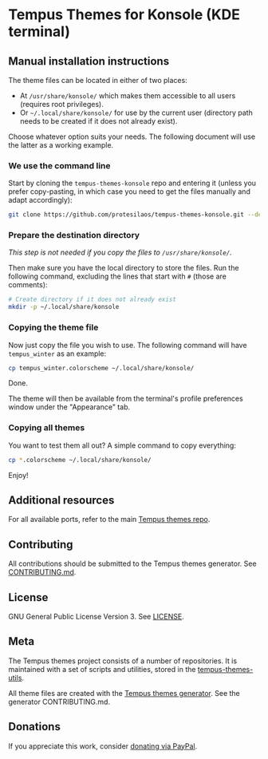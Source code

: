 # Tempus Themes for Konsole (KDE terminal)

<!-- ## Automatic installation -->

<!-- If you use Arch Linux or derivatives, you can get these themes from the [AUR](https://aur.archlinux.org/packages/tempus-themes-konsole/). -->

## Manual installation instructions

The theme files can be located in either of two places:

- At `/usr/share/konsole/` which makes them accessible to all users (requires root privileges).
- Or `~/.local/share/konsole/` for use by the current user (directory path needs to be created if it does not already exist).

Choose whatever option suits your needs. The following document will use the latter as a working example.

### We use the command line

Start by cloning the `tempus-themes-konsole` repo and entering it (unless you prefer copy-pasting, in which case you need to get the files manually and adapt accordingly):

```sh
git clone https://github.com/protesilaos/tempus-themes-konsole.git --depth 1 && cd tempus-themes-konsole
```

### Prepare the destination directory

*This step is not needed if you copy the files to `/usr/share/konsole/`.*

Then make sure you have the local directory to store the files. Run the following command, excluding the lines that start with `#` (those are comments):

```sh
# Create directory if it does not already exist
mkdir -p ~/.local/share/konsole
```

### Copying the theme file

Now just copy the file you wish to use. The following command will have `tempus_winter` as an example:

```sh
cp tempus_winter.colorscheme ~/.local/share/konsole/
```

Done.

The theme will then be available from the terminal's profile preferences window under the "Appearance" tab.

### Copying all themes

You want to test them all out? A simple command to copy everything:

```sh
cp *.colorscheme ~/.local/share/konsole/
```

Enjoy!

## Additional resources

For all available ports, refer to the main [Tempus themes repo](https://github.com/protesilaos/tempus-themes).

## Contributing

All contributions should be submitted to the Tempus themes generator. See [CONTRIBUTING.md](https://github.com/protesilaos/tempus-themes-generator/blob/master/CONTRIBUTING.md).

## License

GNU General Public License Version 3. See [LICENSE](https://github.com/protesilaos/tempus-themes-konsole/blob/master/LICENSE).

## Meta

The Tempus themes project consists of a number of repositories. It is maintained with a set of scripts and utilities, stored in the [tempus-themes-utils](https://github.com/protesilaos/tempus-themes-utils).

All theme files are created with the [Tempus themes generator](https://github.com/protesilaos/tempus-themes-generator). See the generator CONTRIBUTING.md.

## Donations

If you appreciate this work, consider [donating via PayPal](https://www.paypal.me/protesilaos).
